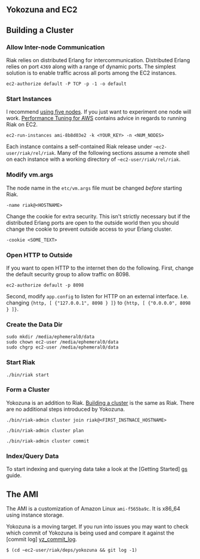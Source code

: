 Yokozuna and EC2
----------

## Building a Cluster

### Allow Inter-node Communication

Riak relies on distributed Erlang for intercommunication.  Distributed
Erlang relies on port `4369` along with a range of dynamic ports.  The
simplest solution is to enable traffic across all ports among the EC2
instances.

    ec2-authorize default -P TCP -p -1 -o default

### Start Instances

I recommend [using five nodes][five_nodes].  If you just want to
experiment one node will work.  [Performance Tuning for AWS][perf_aws]
contains advice in regards to running Riak on EC2.

    ec2-run-instances ami-8b8d03e2 -k <YOUR_KEY> -n <NUM_NODES>

Each instance contains a self-contained Riak release under
`~ec2-user/riak/rel/riak`.  Many of the following sections assume a
remote shell on each instance with a working directory of
`~ec2-user/riak/rel/riak`.

### Modify vm.args

The node name in the `etc/vm.args` file must be changed _before_
starting Riak.

    -name riak@<HOSTNAME>

Change the cookie for extra security.  This isn't strictly necessary
but if the distributed Erlang ports are open to the outside world then
you should change the cookie to prevent outside access to your Erlang
cluster.

    -cookie <SOME_TEXT>

### Open HTTP to Outside

If you want to open HTTP to the internet then do the following.
First, change the default security group to allow traffic on 8098.

    ec2-authorize default -p 8098

Second, modify `app.config` to listen for HTTP on an external
interface.  I.e. changing `{http, [ {"127.0.0.1", 8098 } ]}` to
`{http, [ {"0.0.0.0", 8098 } ]}`.

### Create the Data Dir

    sudo mkdir /media/ephemeral0/data
    sudo chown ec2-user /media/ephemeral0/data
    sudo chgrp ec2-user /media/ephemeral0/data

### Start Riak

    ./bin/riak start

### Form a Cluster

Yokozuna is an addition to Riak.  [Building a cluster][cluster_setup]
is the same as Riak.  There are no additional steps introduced by
Yokozuna.

    ./bin/riak-admin cluster join riak@<FIRST_INSTNACE_HOSTNAME>

    ./bin/riak-admin cluster plan

    ./bin/riak-admin cluster commit

### Index/Query Data

To start indexing and querying data take a look at the
[Getting Started] [gs] guide.

## The AMI

The AMI is a customization of Amazon Linux `ami-f565ba9c`.  It is x86_64
using instance storage.

Yokozuna is a moving target.  If you run into issues you may want to
check which commit of Yokozuna is being used and compare it against
the [commit log] [yz_commit_log].

    $ (cd ~ec2-user/riak/deps/yokozuna && git log -1)


[cluster_setup]: http://docs.basho.com/riak/latest/cookbooks/Basic-Cluster-Setup/

[five_nodes]: http://basho.com/blog/technical/2012/04/27/Why-Your-Riak-Cluster-Should-Have-At-Least-Five-Nodes/

[gs]: https://github.com/rzezeski/yokozuna#creating-an-index

[perf_aws]: http://docs.basho.com/riak/latest/cookbooks/Performance-Tuning-AWS/

[yz_commit_log]: https://github.com/rzezeski/yokozuna/commits/master
